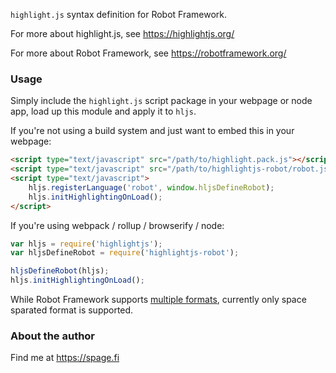 `highlight.js` syntax definition for Robot Framework.

For more about highlight.js, see https://highlightjs.org/

For more about Robot Framework, see https://robotframework.org/

### Usage

Simply include the `highlight.js` script package in your webpage or node app, load up this module and apply it to `hljs`.

If you're not using a build system and just want to embed this in your webpage:

```html
<script type="text/javascript" src="/path/to/highlight.pack.js"></script>
<script type="text/javascript" src="/path/to/highlightjs-robot/robot.js"></script>
<script type="text/javascript">
    hljs.registerLanguage('robot', window.hljsDefineRobot);
    hljs.initHighlightingOnLoad();
</script>
```

If you're using webpack / rollup / browserify / node:

```javascript
var hljs = require('highlightjs');
var hljsDefineRobot = require('highlightjs-robot');

hljsDefineRobot(hljs);
hljs.initHighlightingOnLoad();
```

While Robot Framework supports [multiple formats](http://robotframework.org/robotframework/latest/RobotFrameworkUserGuide.html#supported-file-formats), currently only space sparated format is supported.

### About the author

Find me at https://spage.fi
